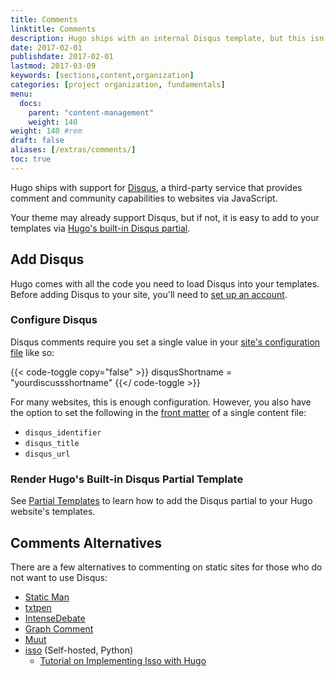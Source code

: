 ```yaml
---
title: Comments
linktitle: Comments
description: Hugo ships with an internal Disqus template, but this isn't the only commenting system that will work with your new Hugo website.
date: 2017-02-01
publishdate: 2017-02-01
lastmod: 2017-03-09
keywords: [sections,content,organization]
categories: [project organization, fundamentals]
menu:
  docs:
    parent: "content-management"
    weight: 140
weight: 140	#rem
draft: false
aliases: [/extras/comments/]
toc: true
---
```


Hugo ships with support for [Disqus](https://disqus.com/), a third-party service that provides comment and community capabilities to websites via JavaScript.

Your theme may already support Disqus, but if not, it is easy to add to your templates via [Hugo's built-in Disqus partial][disquspartial].

## Add Disqus

Hugo comes with all the code you need to load Disqus into your templates. Before adding Disqus to your site, you'll need to [set up an account][disqussetup].

### Configure Disqus

Disqus comments require you set a single value in your [site's configuration file][configuration] like so:

{{< code-toggle copy="false" >}}
disqusShortname = "yourdiscussshortname"
{{</ code-toggle >}}

For many websites, this is enough configuration. However, you also have the option to set the following in the [front matter][] of a single content file:

* `disqus_identifier`
* `disqus_title`
* `disqus_url`

### Render Hugo's Built-in Disqus Partial Template

See [Partial Templates][partials] to learn how to add the Disqus partial to your Hugo website's templates.

## Comments Alternatives

There are a few alternatives to commenting on static sites for those who do not want to use Disqus:

* [Static Man](https://staticman.net/)
* [txtpen](https://txtpen.com)
* [IntenseDebate](http://intensedebate.com/)
* [Graph Comment][]
* [Muut](http://muut.com/)
* [isso](http://posativ.org/isso/) (Self-hosted, Python)
    * [Tutorial on Implementing Isso with Hugo][issotutorial]


<!-- I don't think this is worth including in the documentation since it seems that Steve is no longer supporting or developing this project. rdwatters - 2017-02-29.-->
<!-- * [Kaiju](https://github.com/spf13/kaiju) -->

<!-- ## Kaiju

[Kaiju](https://github.com/spf13/kaiju) is an open-source project started by [spf13](http://spf13.com/) (Hugo’s author) to bring easy and fast real time discussions to the web.

Written using Go, Socket.io, and [MongoDB][], Kaiju is very fast and easy to deploy.

It is in early development but shows promise. If you have interest, please help by contributing via pull request, [opening an issue in the Kaiju GitHub repository][kaijuissue], or [Tweeting about it][tweet]. Every bit helps. -->

[configuration]: /getting-started/configuration/
[disquspartial]: /templates/partials/#disqus
[disqussetup]: https://disqus.com/profile/signup/
[forum]: https://discourse.gohugo.io
[front matter]: /content-management/front-matter/
[Graph Comment]: https://graphcomment.com/
[kaijuissue]: https://github.com/spf13/kaiju/issues/new
[issotutorial]: https://stiobhart.net/2017-02-24-isso-comments/
[partials]: /templates/partials/
[MongoDB]: https://www.mongodb.com/
[tweet]: https://twitter.com/spf13
